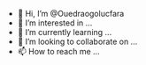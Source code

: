 - 👋 Hi, I’m @Ouedraogolucfara
- 👀 I’m interested in ...
- 🌱 I’m currently learning ...
- 💞️ I’m looking to collaborate on ...
- 📫 How to reach me ...

<!---
Ouedraogolucfara/Ouedraogolucfara is a ✨ special ✨ repository because its `README.md` (this file) appears on your GitHub profile.
You can click the Preview link to take a look at your changes.
--->

